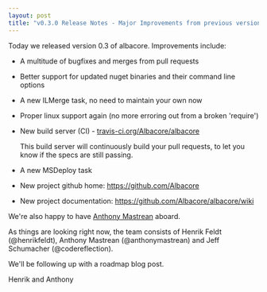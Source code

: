 ```yaml
---
layout: post
title: "v0.3.0 Release Notes - Major Improvements from previous version"
---
```


Today we released version 0.3 of albacore. Improvements include:

 * A multitude of bugfixes and merges from pull requests

 * Better support for updated nuget binaries and their command line options

 * A new ILMerge task, no need to maintain your own now

 * Proper linux support again (no more erroring out from a broken 'require')

 * New build server (CI) - [travis-ci.org/Albacore/albacore](http://travis-ci.org/#!/Albacore/albacore/)

   This build server will continuously build your pull requests, to let you know if the specs are still
   passing.

 * A new MSDeploy task

 * New project github home: https://github.com/Albacore

 * New project documentation: https://github.com/Albacore/albacore/wiki

We're also happy to have [Anthony Mastrean](https://twitter.com/AnthonyMastrean) aboard.

As things are looking right now, the team consists of Henrik Feldt (@henrikfeldt),
Anthony Mastrean (@anthonymastrean) and Jeff Schumacher (@codereflection).

We'll be following up with a roadmap blog post.

Henrik and Anthony
